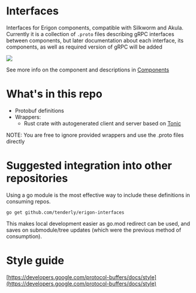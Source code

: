 # Interfaces
Interfaces for Erigon components, compatible with Silkworm and Akula. Currently it is a collection of `.proto` files describing gRPC interfaces between components, but later documentation about each interface, its components, as well as required version of gRPC will be added

<img src="turbo-geth-architecture.png">

See more info on the component and descriptions in [Components](./_docs/README.md)


# What's in this repo
- Protobuf definitions
- Wrappers:
  - Rust crate with autogenerated client and server based on [Tonic](https://github.com/hyperium/tonic)

NOTE: You are free to ignore provided wrappers and use the .proto files directly

# Suggested integration into other repositories

Using a go module is the most effective way to include these definitions in consuming repos.

``` 
go get github.com/tenderly/erigon-interfaces
```

This makes local development easier as go.mod redirect can be used, and saves on submodule/tree updates (which were the previous method of consumption).

# Style guide 

[https://developers.google.com/protocol-buffers/docs/style](https://developers.google.com/protocol-buffers/docs/style)
